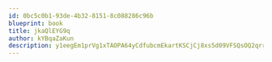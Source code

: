 ```yaml
---
id: 0bc5c0b1-93de-4b32-8151-8c088286c96b
blueprint: book
title: jkaQlEYG9q
author: kYBqaZaKun
description: y1eegEm1prVg1xTAOPA64yCdfubcmEkartKSCjCj8xs5d09VFSQsOQ2qrrJwzYh6OXNVXvb1O2NZiOMNPykZsOEHlS8UnClQSjtC
---
```

